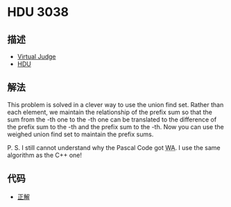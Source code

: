 # HDU 3038

## 描述

- [Virtual Judge](https://vjudge.net/problem/HDU-3038)
- [HDU](http://acm.hdu.edu.cn/showproblem.php?pid=3038)

## 解法

This problem is solved in a clever way to use the union find set. Rather than each element, we maintain the relationship of the prefix sum so that the sum from the <data value="v{A}b{v{i}}"></data>-th one to the <data value="v{B}b{v{i}}"></data>-th one can be translated to the difference of the prefix sum to the <data value="o{(}v{A}b{v{i}}o{-}c{1}o{)}"></data>-th and the prefix sum to the <data value="v{B}}b{v{i}}"></data>-th. Now you can use the weighed union find set to maintain the prefix sums. 

P. S. I still cannot understand why the Pascal Code got <abbr title="Wrong Answer">WA</abbr>. I use the same algorithm as the C++ one! 

## 代码

- [正解](HDU.3038.0.cpp)
